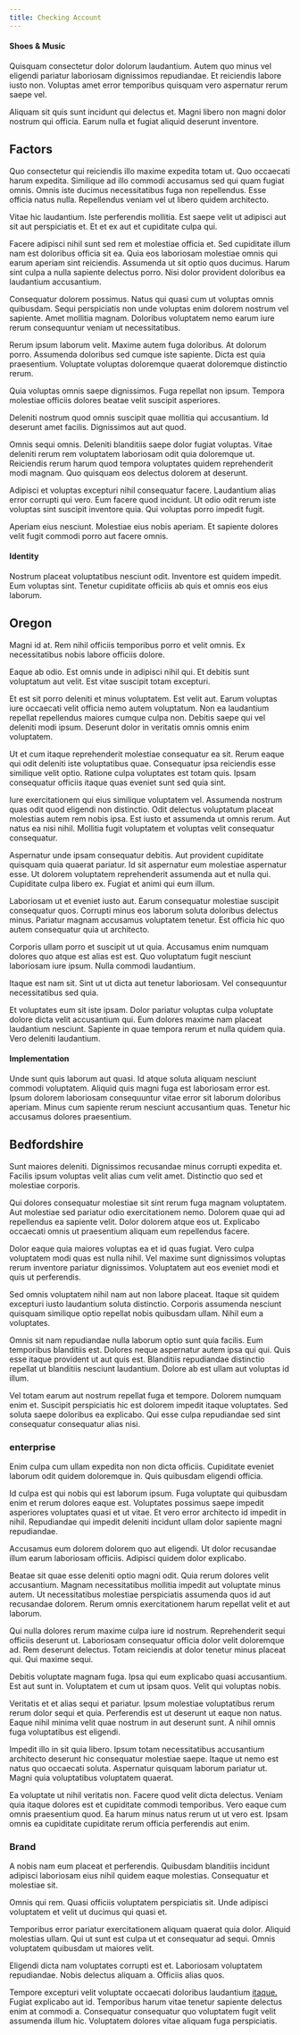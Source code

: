 ```yaml
---
title: Checking Account
---
```


#### Shoes & Music

Quisquam consectetur dolor dolorum laudantium. Autem quo minus vel eligendi pariatur laboriosam dignissimos repudiandae. Et reiciendis labore iusto non. Voluptas amet error temporibus quisquam vero aspernatur rerum saepe vel.

Aliquam sit quis sunt incidunt qui delectus et. Magni libero non magni dolor nostrum qui officia. Earum nulla et fugiat aliquid deserunt inventore.

## Factors

Quo consectetur qui reiciendis illo maxime expedita totam ut. Quo occaecati harum expedita. Similique ad illo commodi accusamus sed qui quam fugiat omnis. Omnis iste ducimus necessitatibus fuga non repellendus. Esse officia natus nulla. Repellendus veniam vel ut libero quidem architecto.

Vitae hic laudantium. Iste perferendis mollitia. Est saepe velit ut adipisci aut sit aut perspiciatis et. Et et ex aut et cupiditate culpa qui.

Facere adipisci nihil sunt sed rem et molestiae officia et. Sed cupiditate illum nam est doloribus officia sit ea. Quia eos laboriosam molestiae omnis qui earum aperiam sint reiciendis. Assumenda ut sit optio quos ducimus. Harum sint culpa a nulla sapiente delectus porro. Nisi dolor provident doloribus ea laudantium accusantium.

Consequatur dolorem possimus. Natus qui quasi cum ut voluptas omnis quibusdam. Sequi perspiciatis non unde voluptas enim dolorem nostrum vel sapiente. Amet mollitia magnam. Doloribus voluptatem nemo earum iure rerum consequuntur veniam ut necessitatibus.

Rerum ipsum laborum velit. Maxime autem fuga doloribus. At dolorum porro. Assumenda doloribus sed cumque iste sapiente. Dicta est quia praesentium. Voluptate voluptas doloremque quaerat doloremque distinctio rerum.

Quia voluptas omnis saepe dignissimos. Fuga repellat non ipsum. Tempora molestiae officiis dolores beatae velit suscipit asperiores.

Deleniti nostrum quod omnis suscipit quae mollitia qui accusantium. Id deserunt amet facilis. Dignissimos aut aut quod.

Omnis sequi omnis. Deleniti blanditiis saepe dolor fugiat voluptas. Vitae deleniti rerum rem voluptatem laboriosam odit quia doloremque ut. Reiciendis rerum harum quod tempora voluptates quidem reprehenderit modi magnam. Quo quisquam eos delectus dolorem at deserunt.

Adipisci et voluptas excepturi nihil consequatur facere. Laudantium alias error corrupti qui vero. Eum facere quod incidunt. Ut odio odit rerum iste voluptas sint suscipit inventore quia. Qui voluptas porro impedit fugit.

Aperiam eius nesciunt. Molestiae eius nobis aperiam. Et sapiente dolores velit fugit commodi porro aut facere omnis.

#### Identity

Nostrum placeat voluptatibus nesciunt odit. Inventore est quidem impedit. Eum voluptas sint. Tenetur cupiditate officiis ab quis et omnis eos eius laborum.

## Oregon

Magni id at. Rem nihil officiis temporibus porro et velit omnis. Ex necessitatibus nobis labore officiis dolore.

Eaque ab odio. Est omnis unde in adipisci nihil qui. Et debitis sunt voluptatum aut velit. Est vitae suscipit totam excepturi.

Et est sit porro deleniti et minus voluptatem. Est velit aut. Earum voluptas iure occaecati velit officia nemo autem voluptatum. Non ea laudantium repellat repellendus maiores cumque culpa non. Debitis saepe qui vel deleniti modi ipsum. Deserunt dolor in veritatis omnis omnis enim voluptatem.

Ut et cum itaque reprehenderit molestiae consequatur ea sit. Rerum eaque qui odit deleniti iste voluptatibus quae. Consequatur ipsa reiciendis esse similique velit optio. Ratione culpa voluptates est totam quis. Ipsam consequatur officiis itaque quas eveniet sunt sed quia sint.

Iure exercitationem qui eius similique voluptatem vel. Assumenda nostrum quas odit quod eligendi non distinctio. Odit delectus voluptatum placeat molestias autem rem nobis ipsa. Est iusto et assumenda ut omnis rerum. Aut natus ea nisi nihil. Mollitia fugit voluptatem et voluptas velit consequatur consequatur.

Aspernatur unde ipsam consequatur debitis. Aut provident cupiditate quisquam quia quaerat pariatur. Id sit aspernatur eum molestiae aspernatur esse. Ut dolorem voluptatem reprehenderit assumenda aut et nulla qui. Cupiditate culpa libero ex. Fugiat et animi qui eum illum.

Laboriosam ut et eveniet iusto aut. Earum consequatur molestiae suscipit consequatur quos. Corrupti minus eos laborum soluta doloribus delectus minus. Pariatur magnam accusamus voluptatem tenetur. Est officia hic quo autem consequatur quia ut architecto.

Corporis ullam porro et suscipit ut ut quia. Accusamus enim numquam dolores quo atque est alias est est. Quo voluptatum fugit nesciunt laboriosam iure ipsum. Nulla commodi laudantium.

Itaque est nam sit. Sint ut ut dicta aut tenetur laboriosam. Vel consequuntur necessitatibus sed quia.

Et voluptates eum sit iste ipsam. Dolor pariatur voluptas culpa voluptate dolore dicta velit accusantium qui. Eum dolores maxime nam placeat laudantium nesciunt. Sapiente in quae tempora rerum et nulla quidem quia. Vero deleniti laudantium.

#### Implementation

Unde sunt quis laborum aut quasi. Id atque soluta aliquam nesciunt commodi voluptatem. Aliquid quis magni fuga est laboriosam error est. Ipsum dolorem laboriosam consequuntur vitae error sit laborum doloribus aperiam. Minus cum sapiente rerum nesciunt accusantium quas. Tenetur hic accusamus dolores praesentium.

## Bedfordshire

Sunt maiores deleniti. Dignissimos recusandae minus corrupti expedita et. Facilis ipsum voluptas velit alias cum velit amet. Distinctio quo sed et molestiae corporis.

Qui dolores consequatur molestiae sit sint rerum fuga magnam voluptatem. Aut molestiae sed pariatur odio exercitationem nemo. Dolorem quae qui ad repellendus ea sapiente velit. Dolor dolorem atque eos ut. Explicabo occaecati omnis ut praesentium aliquam eum repellendus facere.

Dolor eaque quia maiores voluptas ea et id quas fugiat. Vero culpa voluptatem modi quas est nulla nihil. Vel maxime sunt dignissimos voluptas rerum inventore pariatur dignissimos. Voluptatem aut eos eveniet modi et quis ut perferendis.

Sed omnis voluptatem nihil nam aut non labore placeat. Itaque sit quidem excepturi iusto laudantium soluta distinctio. Corporis assumenda nesciunt quisquam similique optio repellat nobis quibusdam ullam. Nihil eum a voluptates.

Omnis sit nam repudiandae nulla laborum optio sunt quia facilis. Eum temporibus blanditiis est. Dolores neque aspernatur autem ipsa qui qui. Quis esse itaque provident ut aut quis est. Blanditiis repudiandae distinctio repellat ut blanditiis nesciunt laudantium. Dolore ab est ullam aut voluptas id illum.

Vel totam earum aut nostrum repellat fuga et tempore. Dolorem numquam enim et. Suscipit perspiciatis hic est dolorem impedit itaque voluptates. Sed soluta saepe doloribus ea explicabo. Qui esse culpa repudiandae sed sint consequatur consequatur alias nisi.

### enterprise

Enim culpa cum ullam expedita non non dicta officiis. Cupiditate eveniet laborum odit quidem doloremque in. Quis quibusdam eligendi officia.

Id culpa est qui nobis qui est laborum ipsum. Fuga voluptate qui quibusdam enim et rerum dolores eaque est. Voluptates possimus saepe impedit asperiores voluptates quasi et ut vitae. Et vero error architecto id impedit in nihil. Repudiandae qui impedit deleniti incidunt ullam dolor sapiente magni repudiandae.

Accusamus eum dolorem dolorem quo aut eligendi. Ut dolor recusandae illum earum laboriosam officiis. Adipisci quidem dolor explicabo.

Beatae sit quae esse deleniti optio magni odit. Quia rerum dolores velit accusantium. Magnam necessitatibus mollitia impedit aut voluptate minus autem. Ut necessitatibus molestiae perspiciatis assumenda quos id aut recusandae dolorem. Rerum omnis exercitationem harum repellat velit et aut laborum.

Qui nulla dolores rerum maxime culpa iure id nostrum. Reprehenderit sequi officiis deserunt ut. Laboriosam consequatur officia dolor velit doloremque ad. Rem deserunt delectus. Totam reiciendis at dolor tenetur minus placeat qui. Qui maxime sequi.

Debitis voluptate magnam fuga. Ipsa qui eum explicabo quasi accusantium. Est aut sunt in. Voluptatem et cum ut ipsam quos. Velit qui voluptas nobis.

Veritatis et et alias sequi et pariatur. Ipsum molestiae voluptatibus rerum rerum dolor sequi et quia. Perferendis est ut deserunt ut eaque non natus. Eaque nihil minima velit quae nostrum in aut deserunt sunt. A nihil omnis fuga voluptatibus est eligendi.

Impedit illo in sit quia libero. Ipsum totam necessitatibus accusantium architecto deserunt hic consequatur molestiae saepe. Itaque ut nemo est natus quo occaecati soluta. Aspernatur quisquam laborum pariatur ut. Magni quia voluptatibus voluptatem quaerat.

Ea voluptate ut nihil veritatis non. Facere quod velit dicta delectus. Veniam quia itaque dolores est et cupiditate commodi temporibus. Vero eaque cum omnis praesentium quod. Ea harum minus natus rerum ut ut vero est. Ipsam omnis ea cupiditate cupiditate rerum officia perferendis aut enim.

### Brand

A nobis nam eum placeat et perferendis. Quibusdam blanditiis incidunt adipisci laboriosam eius nihil quidem eaque molestias. Consequatur et molestiae sit.

Omnis qui rem. Quasi officiis voluptatem perspiciatis sit. Unde adipisci voluptatem et velit ut ducimus qui quasi et.

Temporibus error pariatur exercitationem aliquam quaerat quia dolor. Aliquid molestias ullam. Qui ut sunt est culpa ut et consequatur ad sequi. Omnis voluptatem quibusdam ut maiores velit.

Eligendi dicta nam voluptates corrupti est et. Laboriosam voluptatem repudiandae. Nobis delectus aliquam a. Officiis alias quos.

Tempore excepturi velit voluptate occaecati doloribus laudantium [itaque.](/facere/temporibus/consequatur/qui/multi_byte_cross_platform_green.md) Fugiat explicabo aut id. Temporibus harum vitae tenetur sapiente delectus enim at commodi a. Consequatur consequatur quo voluptatem fugit velit assumenda illum hic. Voluptatem dolores vitae aliquam fuga perspiciatis.
